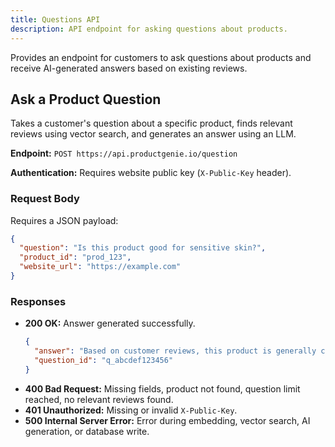 ```yaml
---
title: Questions API
description: API endpoint for asking questions about products.
---
```


Provides an endpoint for customers to ask questions about products and receive AI-generated answers based on existing reviews.

## Ask a Product Question

Takes a customer's question about a specific product, finds relevant reviews using vector search, and generates an answer using an LLM.

**Endpoint:** `POST https://api.productgenie.io/question`

**Authentication:** Requires website public key (`X-Public-Key` header).

### Request Body

Requires a JSON payload:

```json
{
  "question": "Is this product good for sensitive skin?",
  "product_id": "prod_123",
  "website_url": "https://example.com"
}
```

### Responses

-   **200 OK:** Answer generated successfully.
    ```json
    {
      "answer": "Based on customer reviews, this product is generally considered suitable for sensitive skin, but individual experiences may vary.",
      "question_id": "q_abcdef123456"
    }
    ```
-   **400 Bad Request:** Missing fields, product not found, question limit reached, no relevant reviews found.
-   **401 Unauthorized:** Missing or invalid `X-Public-Key`.
-   **500 Internal Server Error:** Error during embedding, vector search, AI generation, or database write. 